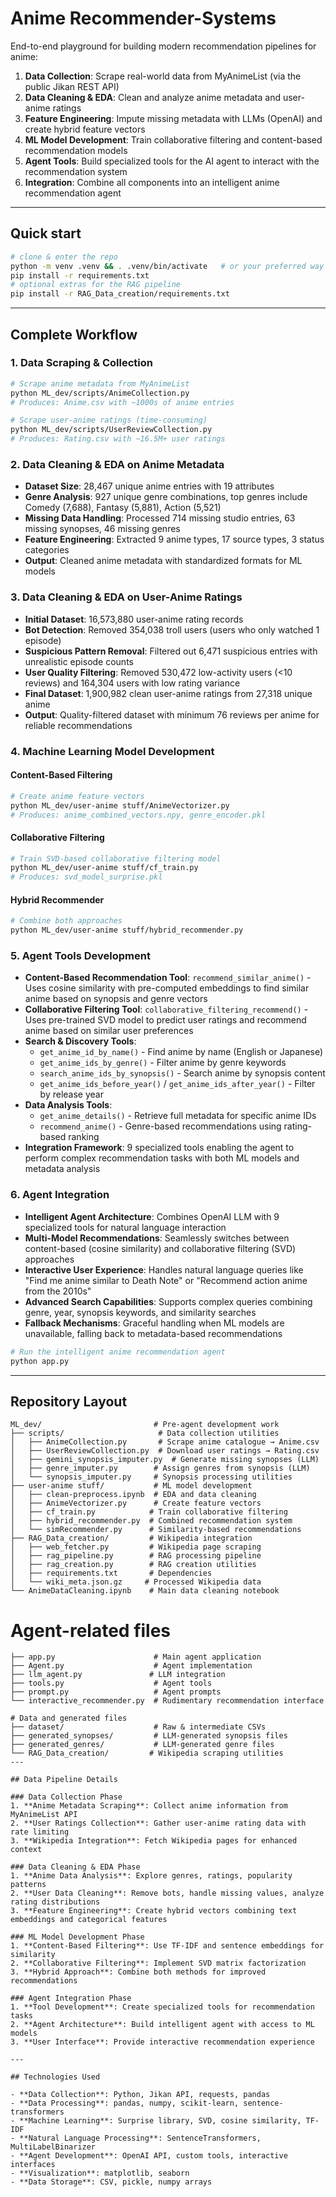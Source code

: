 # Anime Recommender-Systems

End-to-end playground for building modern recommendation pipelines for anime:

1. **Data Collection**: Scrape real-world data from MyAnimeList (via the public Jikan REST API)
2. **Data Cleaning & EDA**: Clean and analyze anime metadata and user-anime ratings
3. **Feature Engineering**: Impute missing metadata with LLMs (OpenAI) and create hybrid feature vectors
4. **ML Model Development**: Train collaborative filtering and content-based recommendation models
5. **Agent Tools**: Build specialized tools for the AI agent to interact with the recommendation system
6. **Integration**: Combine all components into an intelligent anime recommendation agent

---

## Quick start

```bash
# clone & enter the repo
python -m venv .venv && . .venv/bin/activate   # or your preferred way
pip install -r requirements.txt
# optional extras for the RAG pipeline
pip install -r RAG_Data_creation/requirements.txt
```

---

## Complete Workflow

### 1. Data Scraping & Collection
```bash
# Scrape anime metadata from MyAnimeList
python ML_dev/scripts/AnimeCollection.py
# Produces: Anime.csv with ~1000s of anime entries

# Scrape user-anime ratings (time-consuming)
python ML_dev/scripts/UserReviewCollection.py  
# Produces: Rating.csv with ~16.5M+ user ratings
```

### 2. Data Cleaning & EDA on Anime Metadata
- **Dataset Size**: 28,467 unique anime entries with 19 attributes
- **Genre Analysis**: 927 unique genre combinations, top genres include Comedy (7,688), Fantasy (5,881), Action (5,521)
- **Missing Data Handling**: Processed 714 missing studio entries, 63 missing synopses, 46 missing genres
- **Feature Engineering**: Extracted 9 anime types, 17 source types, 3 status categories
- **Output**: Cleaned anime metadata with standardized formats for ML models

### 3. Data Cleaning & EDA on User-Anime Ratings
- **Initial Dataset**: 16,573,880 user-anime rating records
- **Bot Detection**: Removed 354,038 troll users (users who only watched 1 episode)
- **Suspicious Pattern Removal**: Filtered out 6,471 suspicious entries with unrealistic episode counts
- **User Quality Filtering**: Removed 530,472 low-activity users (<10 reviews) and 164,304 users with low rating variance
- **Final Dataset**: 1,900,982 clean user-anime ratings from 27,318 unique anime
- **Output**: Quality-filtered dataset with minimum 76 reviews per anime for reliable recommendations

### 4. Machine Learning Model Development

#### Content-Based Filtering
```bash
# Create anime feature vectors
python ML_dev/user-anime stuff/AnimeVectorizer.py
# Produces: anime_combined_vectors.npy, genre_encoder.pkl
```

#### Collaborative Filtering
```bash
# Train SVD-based collaborative filtering model
python ML_dev/user-anime stuff/cf_train.py
# Produces: svd_model_surprise.pkl
```

#### Hybrid Recommender
```bash
# Combine both approaches
python ML_dev/user-anime stuff/hybrid_recommender.py
```

### 5. Agent Tools Development
- **Content-Based Recommendation Tool**: `recommend_similar_anime()` - Uses cosine similarity with pre-computed embeddings to find similar anime based on synopsis and genre vectors
- **Collaborative Filtering Tool**: `collaborative_filtering_recommend()` - Uses pre-trained SVD model to predict user ratings and recommend anime based on similar user preferences
- **Search & Discovery Tools**: 
  - `get_anime_id_by_name()` - Find anime by name (English or Japanese)
  - `get_anime_ids_by_genre()` - Filter anime by genre keywords
  - `search_anime_ids_by_synopsis()` - Search anime by synopsis content
  - `get_anime_ids_before_year()` / `get_anime_ids_after_year()` - Filter by release year
- **Data Analysis Tools**: 
  - `get_anime_details()` - Retrieve full metadata for specific anime IDs
  - `recommend_anime()` - Genre-based recommendations using rating-based ranking
- **Integration Framework**: 9 specialized tools enabling the agent to perform complex recommendation tasks with both ML models and metadata analysis

### 6. Agent Integration
- **Intelligent Agent Architecture**: Combines OpenAI LLM with 9 specialized tools for natural language interaction
- **Multi-Model Recommendations**: Seamlessly switches between content-based (cosine similarity) and collaborative filtering (SVD) approaches
- **Interactive User Experience**: Handles natural language queries like "Find me anime similar to Death Note" or "Recommend action anime from the 2010s"
- **Advanced Search Capabilities**: Supports complex queries combining genre, year, synopsis keywords, and similarity searches
- **Fallback Mechanisms**: Graceful handling when ML models are unavailable, falling back to metadata-based recommendations
```bash
# Run the intelligent anime recommendation agent
python app.py
```

---

## Repository Layout

```
ML_dev/                         # Pre-agent development work
├── scripts/                     # Data collection utilities
│   ├── AnimeCollection.py       # Scrape anime catalogue → Anime.csv
│   ├── UserReviewCollection.py  # Download user ratings → Rating.csv
│   ├── gemini_synopsis_imputer.py  # Generate missing synopses (LLM)
│   ├── genre_imputer.py        # Assign genres from synopsis (LLM)
│   └── synopsis_imputer.py     # Synopsis processing utilities
├── user-anime stuff/           # ML model development
│   ├── clean-preprocess.ipynb  # EDA and data cleaning
│   ├── AnimeVectorizer.py      # Create feature vectors
│   ├── cf_train.py            # Train collaborative filtering
│   ├── hybrid_recommender.py  # Combined recommendation system
│   └── simRecommender.py      # Similarity-based recommendations
├── RAG_Data_creation/         # Wikipedia integration
│   ├── web_fetcher.py         # Wikipedia page scraping
│   ├── rag_pipeline.py        # RAG processing pipeline
│   ├── rag_creation.py        # RAG creation utilities
│   ├── requirements.txt       # Dependencies
│   └── wiki_meta.json.gz     # Processed Wikipedia data
└── AnimeDataCleaning.ipynb    # Main data cleaning notebook
```

# Agent-related files

```
├── app.py                      # Main agent application
├── Agent.py                    # Agent implementation
├── llm_agent.py               # LLM integration
├── tools.py                    # Agent tools
├── prompt.py                   # Agent prompts
└── interactive_recommender.py  # Rudimentary recommendation interface

# Data and generated files
├── dataset/                    # Raw & intermediate CSVs
├── generated_synopses/         # LLM-generated synopsis files
├── generated_genres/           # LLM-generated genre files
└── RAG_Data_creation/         # Wikipedia scraping utilities
---

## Data Pipeline Details

### Data Collection Phase
1. **Anime Metadata Scraping**: Collect anime information from MyAnimeList API
2. **User Ratings Collection**: Gather user-anime rating data with rate limiting
3. **Wikipedia Integration**: Fetch Wikipedia pages for enhanced context

### Data Cleaning & EDA Phase
1. **Anime Data Analysis**: Explore genres, ratings, popularity patterns
2. **User Data Cleaning**: Remove bots, handle missing values, analyze rating distributions
3. **Feature Engineering**: Create hybrid vectors combining text embeddings and categorical features

### ML Model Development Phase
1. **Content-Based Filtering**: Use TF-IDF and sentence embeddings for similarity
2. **Collaborative Filtering**: Implement SVD matrix factorization
3. **Hybrid Approach**: Combine both methods for improved recommendations

### Agent Integration Phase
1. **Tool Development**: Create specialized tools for recommendation tasks
2. **Agent Architecture**: Build intelligent agent with access to ML models
3. **User Interface**: Provide interactive recommendation experience

---

## Technologies Used

- **Data Collection**: Python, Jikan API, requests, pandas
- **Data Processing**: pandas, numpy, scikit-learn, sentence-transformers
- **Machine Learning**: Surprise library, SVD, cosine similarity, TF-IDF
- **Natural Language Processing**: SentenceTransformers, MultiLabelBinarizer
- **Agent Development**: OpenAI API, custom tools, interactive interfaces
- **Visualization**: matplotlib, seaborn
- **Data Storage**: CSV, pickle, numpy arrays
